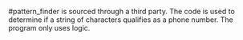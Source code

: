 #pattern_finder is sourced through a third party. The code is used to determine if a string of characters qualifies as a phone number. The program only uses logic.